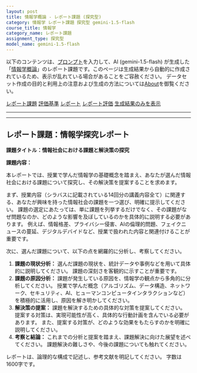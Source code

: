 ```yaml
---
layout: post
title: 情報学概論 - レポート課題 (探究型)
category: 情報学 レポート課題 探究型 gemini-1.5-flash
course_title: 情報学
category_name: レポート課題
assignment_type: 探究型
model_name: gemini-1.5-flash
---
```


以下のコンテンツは、[プロンプト](https://github.com/takedatoshiyuki/synthetic_assignments/tree/main/generated/情報学/gemini-1.5-flash/prompt_レポート課題-探究型.md)を入力して、AI (gemini-1.5-flash) が生成した「[情報学概論](/contents/情報学/)」のレポート課題です。このページは生成結果から自動的に作成されているため、表示が乱れている場合があることをご容赦ください。
データセット作成の目的と利用上の注意および生成の方法については[About](/About)を御覧ください。

[レポート課題](../レポート課題-探究型)
[評価基準](../評価基準-探究型)
[レポート](../レポート-探究型)
[レポート評価](../レポート評価-探究型)
[生成結果のみを表示](https://github.com/takedatoshiyuki/synthetic_assignments/tree/main/generated/情報学/gemini-1.5-flash/レポート課題-探究型.md)
  

***
***
  
## レポート課題：情報学探究レポート

**課題タイトル：情報社会における課題と解決策の探究**

**課題内容：**

本レポートでは、授業で学んだ情報学の基礎概念を踏まえ、あなたが選んだ情報社会における課題について探究し、その解決策を提案することを求めます。

まず、授業内容（シラバスに記載されている14回分の講義内容全て）に関連する、あなたが興味を持った情報社会の課題を一つ選び、明確に提示してください。  課題の選定にあたっては、単に課題を列挙するだけでなく、その課題がなぜ問題なのか、どのような影響を及ぼしているのかを具体的に説明する必要があります。  例えば、情報格差、プライバシー侵害、AIの倫理的問題、フェイクニュースの蔓延、デジタルデバイドなど、授業で扱われた内容と関連付けることが重要です。

次に、選んだ課題について、以下の点を網羅的に分析し、考察してください。

1. **課題の現状分析：** 選んだ課題の現状を、統計データや事例などを用いて具体的に説明してください。  課題の深刻さを客観的に示すことが重要です。
2. **課題の原因分析：** 課題が発生している原因を、情報学の観点から多角的に分析してください。  授業で学んだ概念（アルゴリズム、データ構造、ネットワーク、セキュリティ、AI、ヒューマンコンピュータインタラクションなど）を積極的に活用し、原因を解き明かしてください。
3. **解決策の提案：** 課題を解決するための具体的な対策を提案してください。  提案する対策は、実現可能性が高く、具体的な行動計画を含んでいる必要があります。  また、提案する対策が、どのような効果をもたらすのかを明確に説明してください。
4. **考察と結論：**  これまでの分析と提案を踏まえ、課題解決に向けた展望を述べてください。  課題解決の難しさや、今後の課題についても触れてください。


レポートは、論理的な構成で記述し、参考文献を明記してください。  字数は1600字です。
